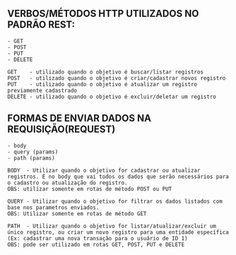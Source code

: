 ## VERBOS/MÉTODOS HTTP UTILIZADOS NO PADRÃO REST:
    - GET
    - POST
    - PUT
    - DELETE

    GET    - utilizado quando o objetivo é buscar/listar registros
    POST   - utilizado quando o objetivo é criar/cadastrar novos registro
    PUT    - utilizado quando o objetivo é atualizar um registro previamente cadastrado
    DELETE - utilizado quando o objetivo é excluir/deletar um registro


## FORMAS DE ENVIAR DADOS NA REQUISIÇÃO(REQUEST)
    - body
    - query (params)
    - path (params)

    BODY  - Utilizar quando o objetivo for cadastrar ou atualizar registros. É no body que vai todos os dados que serão necessários para o cadastro ou atualização do registro.
    OBS: utilizar somente em rotas de método POST ou PUT 
    
    QUERY - Utilizar quando o objetivo for filtrar os dados listados com base nos parametros enviados. 
    OBS: Utilizar somente em rotas de método GET
    
    PATH  - Utilizar quando o objetivo for listar/atualizar/excluir um único registro, ou criar um novo registro para uma entidade específica (Ex: cadastrar uma nova transação para o usuário de ID 1)
    OBS: pode ser utilizado em rotas GET, POST, PUT e DELETE

